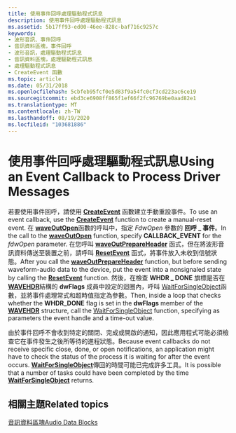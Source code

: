 ```yaml
---
title: 使用事件回呼處理驅動程式訊息
description: 使用事件回呼處理驅動程式訊息
ms.assetid: 5b17ff93-ed00-46ee-828c-baf716c9257c
keywords:
- 波形音訊、事件回呼
- 音訊資料區塊，事件回呼
- 波形音訊，處理驅動程式訊息
- 音訊資料區塊，處理驅動程式訊息
- 處理驅動程式訊息
- CreateEvent 函數
ms.topic: article
ms.date: 05/31/2018
ms.openlocfilehash: 5cbfeb95fcf0e5d83f9a54fc0cf3cd223ac6ce19
ms.sourcegitcommit: ebd3ce6908ff865f1ef66f2fc96769be0aad82e1
ms.translationtype: MT
ms.contentlocale: zh-TW
ms.lasthandoff: 08/19/2020
ms.locfileid: "103681886"
---
```

# <a name="using-an-event-callback-to-process-driver-messages"></a><span data-ttu-id="fd7e2-109">使用事件回呼處理驅動程式訊息</span><span class="sxs-lookup"><span data-stu-id="fd7e2-109">Using an Event Callback to Process Driver Messages</span></span>

<span data-ttu-id="fd7e2-110">若要使用事件回呼，請使用 [**CreateEvent**](/windows/desktop/api/synchapi/nf-synchapi-createeventa) 函數建立手動重設事件。</span><span class="sxs-lookup"><span data-stu-id="fd7e2-110">To use an event callback, use the [**CreateEvent**](/windows/desktop/api/synchapi/nf-synchapi-createeventa) function to create a manual-reset event.</span></span> <span data-ttu-id="fd7e2-111">在 [**waveOutOpen**](/windows/win32/api/mmeapi/nf-mmeapi-waveoutopen)函數的呼叫中，指定 *FdwOpen* 參數的 **回呼 \_ 事件**。</span><span class="sxs-lookup"><span data-stu-id="fd7e2-111">In the call to the [**waveOutOpen**](/windows/win32/api/mmeapi/nf-mmeapi-waveoutopen) function, specify **CALLBACK\_EVENT** for the *fdwOpen* parameter.</span></span> <span data-ttu-id="fd7e2-112">在您呼叫 [**waveOutPrepareHeader**](/windows/win32/api/mmeapi/nf-mmeapi-waveoutprepareheader) 函式，但在將波形音訊資料傳送至裝置之前，請呼叫 [**ResetEvent**](/windows/desktop/api/synchapi/nf-synchapi-resetevent) 函式，將事件放入未收到信號狀態。</span><span class="sxs-lookup"><span data-stu-id="fd7e2-112">After you call the [**waveOutPrepareHeader**](/windows/win32/api/mmeapi/nf-mmeapi-waveoutprepareheader) function, but before sending waveform-audio data to the device, put the event into a nonsignaled state by calling the [**ResetEvent**](/windows/desktop/api/synchapi/nf-synchapi-resetevent) function.</span></span> <span data-ttu-id="fd7e2-113">然後，在檢查 **WHDR \_ DONE** 旗標是否在 [**WAVEHDR**](/windows/win32/api/mmeapi/ns-mmeapi-wavehdr)結構的 **dwFlags** 成員中設定的迴圈內，呼叫 [WaitForSingleObject](/windows/win32/api/synchapi/nf-synchapi-waitforsingleobject)函數，並將事件處理常式和超時值指定為參數。</span><span class="sxs-lookup"><span data-stu-id="fd7e2-113">Then, inside a loop that checks whether the **WHDR\_DONE** flag is set in the **dwFlags** member of the [**WAVEHDR**](/windows/win32/api/mmeapi/ns-mmeapi-wavehdr) structure, call the [WaitForSingleObject](/windows/win32/api/synchapi/nf-synchapi-waitforsingleobject) function, specifying as parameters the event handle and a time-out value.</span></span>

<span data-ttu-id="fd7e2-114">由於事件回呼不會收到特定的關閉、完成或開啟的通知，因此應用程式可能必須檢查它在事件發生之後所等待的進程狀態。</span><span class="sxs-lookup"><span data-stu-id="fd7e2-114">Because event callbacks do not receive specific close, done, or open notifications, an application might have to check the status of the process it is waiting for after the event occurs.</span></span> <span data-ttu-id="fd7e2-115">[**WaitForSingleObject**](/windows/desktop/api/synchapi/nf-synchapi-waitforsingleobject)傳回的時間可能已完成許多工具。</span><span class="sxs-lookup"><span data-stu-id="fd7e2-115">It is possible that a number of tasks could have been completed by the time [**WaitForSingleObject**](/windows/desktop/api/synchapi/nf-synchapi-waitforsingleobject) returns.</span></span>

## <a name="related-topics"></a><span data-ttu-id="fd7e2-116">相關主題</span><span class="sxs-lookup"><span data-stu-id="fd7e2-116">Related topics</span></span>

<dl> <dt>

[<span data-ttu-id="fd7e2-117">音訊資料區塊</span><span class="sxs-lookup"><span data-stu-id="fd7e2-117">Audio Data Blocks</span></span>](audio-data-blocks.md)
</dt> </dl>

 

 